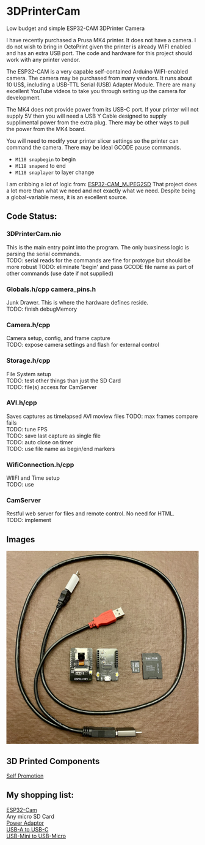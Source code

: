 # 3DPrinterCam
Low budget and simple ESP32-CAM 3DPrinter Camera

I have recently purchased a Prusa MK4 printer. It does not have a camera. I do not wish to bring in OctoPrint given the printer is already WIFI enabled and has an extra USB port. The code and hardware for this project should work with any printer vendor.

The ESP32-CAM is a very capable self-contained Arduino WIFI-enabled camera. The camera may be purchased from many vendors. It runs about 10 US$, including a USB-TTL Serial (USB) Adapter Module. There are many excellent YouTube videos to take you through setting up the camera for development.

The MK4 does not provide power from its USB-C port. If your printer will not supply 5V then you will need a USB Y Cable designed to supply supplimental power from the extra plug. There may be other ways to pull the power from the MK4 board.

You will need to modify your printer slicer settings so the printer can command the camera. There may be ideal GCODE pause commands.
- `M118 snapbegin` to begin
- `M118 snapend` to end
- `M118 snaplayer` to layer change

I am cribbing a lot of logic from: [ESP32-CAM_MJPEG2SD](https://github.com/s60sc/ESP32-CAM_MJPEG2SD)
That project does a lot more than what we need and not exactly what we need. Despite being a global-variable mess, it is an excellent source.

## Code Status:

### 3DPrinterCam.nio
This is the main entry point into the program. The only buxsiness logic is parsing the serial commands.\
TODO: serial reads for the commands are fine for protoype but should be more robust
TODO: eliminate 'begin' and pass GCODE file name as part of other commands (use date if not supplied)

### Globals.h/cpp camera_pins.h
Junk Drawer. This is where the hardware defines reside.\
TODO: finish debugMemory

### Camera.h/cpp
Camera setup, config, and frame capture\
TODO: expose camera settings and flash for external control

### Storage.h/cpp
File System setup\
TODO: test other things than just the SD Card\
TODO: file(s) access for CamServer

### AVI.h/cpp
Saves captures as timelapsed AVI moview files
TODO: max frames compare fails\
TODO: tune FPS\
TODO: save last capture as single file\
TODO: auto close on timer\
TODO: use file name as begin/end markers

### WifiConnection.h/cpp
WIIFI and Time setup\
TODO: use

### CamServer
Restful web server for files and remote control. No need for HTML.\
TODO: implement

## Images
![Hardware](Hardware.jpeg)

## 3D Printed Components
[Self Promotion](https://www.printables.com/@Jove/models)

## My shopping list:
[ESP32-Cam](https://www.amazon.com/dp/B0948ZFTQZ?psc=1&ref=ppx_yo2ov_dt_b_product_details)\
Any micro SD Card\
[Power Adaptor](https://www.amazon.com/dp/B003HHK576?psc=1&ref=ppx_yo2ov_dt_b_product_details)\
[USB-A to USB-C](https://www.amazon.com/dp/B09SZ5NHF4?psc=1&ref=ppx_yo2ov_dt_b_product_details)\
[USB-Mini to USB-Micro](https://www.amazon.com/dp/B08FRNCQXP?psc=1&ref=ppx_yo2ov_dt_b_product_details)
